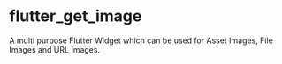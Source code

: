 # flutter_get_image
A multi purpose Flutter Widget which can be used for Asset Images, File Images and URL Images.

